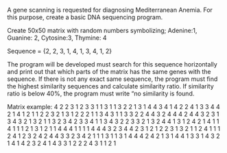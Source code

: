 A gene scanning is requested for diagnosing Mediterranean Anemia. For this purpose, create a basic DNA sequencing program.

Create 50x50 matrix with random numbers symbolizing; Adenine:1, Guanine: 2, Cytosine:3, Thymine: 4 

Sequence = {2, 2, 3, 1, 4, 1, 3, 4, 1, 2} 

The program will be developed must search for this sequence horizontally and print out that which parts of the matrix has the same genes with the sequence. 
If there is not any exact same sequence, the program must find the highest similarity sequences and calculate similarity ratio. 
If similarity ratio is below 40%, the program must write “no similarity is found.

Matrix example:
4	2	2	3	1	2	3	3	1	1	3	1	1	3	2
2	1	3	1	4	4	3	4	1	4	2	2	4	1	3
3	4	4	2	1	4	1	2	1	1	2	2	3	2	1
3	1	2	2	2	1	1	3	4	3	1	1	3	3	2
2	4	4	3	2	4	4	4	2	4	4	3	2	3	1
3	4	3	2	1	3	2	1	1	3	2	3	4	2	3
3	4	1	1	3	4	3	2	2	3	3	2	1	3	2
4	4	1	3	1	2	4	2	1	4	1	1	4	1	1
1	2	1	3	1	2	1	1	4	4	4	1	1	1	1
4	4	4	3	2	3	4	4	2	3	1	2	1	2	2
3	1	3	2	1	1	2	4	1	1	1	2	4	1	2
3	2	4	2	4	4	3	3	2	3	4	2	1	1	1
3	1	1	3	1	4	4	4	2	4	2	1	3	1	4
4	1	3	3	1	4	3	2	1	4	1	4	2	3	2
4	1	4	3	3	1	2	2	2	4	3	1	1	2	1
